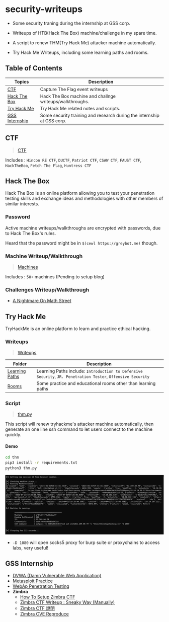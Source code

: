 # security-writeups

- Some security traning during the internship at GSS corp.

- Writeups of HTB(Hack The Box) machine/challenge in my spare time.

- A script to renew THM(Try Hack Me) attacker machine automatically.

- Try Hack Me Writeups, including some learning paths and rooms.

## Table of Contents

| Topics                            | Description                                               |
| --------------------------------- | --------------------------------------------------------- |
| [CTF](#ctf)                       | Capture The Flag event writeups                           |
| [Hack The Box](#hack-the-box)     | Hack The Box machine and challnge writeups/walkthroughs.  |
| [Try Hack Me](#try-hack-me)       | Try Hack Me related notes and scripts.                    |
| [GSS Internship](#gss-internship) | Some security training and research during the internship at GSS corp. |

## CTF

> [CTF](./ctf)

Includes : `Hincon RE CTF`, `DUCTF`, `Patriot CTF`, `CSAW CTF`, `FAUST CTF`, `HackTheBoo`, `Fetch The Flag`, `Huntress CTF`


## Hack The Box

Hack The Box is an online platform allowing you to test your penetration testing skills and exchange ideas and methodologies with other members of similar interests.

### Password

Active machine writeups/walkthroughs are encrypted with passwords, due to Hack The Box's rules.

Heard that the password might be in `$(cewl https://greybot.me)` though.

### Machine Writeup/Walkthrough

> [Machines](./htb/Machines)

Includes : `50+` machines (Pending to setup blog)

### Challenges Writeup/Walkthrough

- [A Nightmare On Math Street](./htb/Challenges/A-Nightmare-On-Math-Street.pdf)

## Try Hack Me

TryHackMe is an online platform to learn and practice ethical hacking.

### Writeups

> [Writeups](./thm/writeups)

| Folder                                             | Description                                                                                                  |
| -------------------------------------------------- | ------------------------------------------------------------------------------------------------------------ |
| [Learning Paths](./thm/writeups/Learning%20Paths/) | Learning Paths include: `Introduction to Defensive Security`, `JR. Penetration Tester`, `Offensive Security` |
| [Rooms](./thm/writeups/Rooms)                      | Some practice and educational rooms other than learning paths                                                |

### Script

> [thm.py](./thm/machine-auto-renew/thm.py)

This script will renew tryhackme's attacker machine automatically, then generate an one line ssh command to let users connect to the machine quickly.

#### Demo

```bash
cd thm
pip3 install -r requirements.txt
python3 thm.py
```

![THM Script](./img/thm_script.png)

- `-D 1080` will open socks5 proxy for burp suite or proxychains to access labs, very useful!

## GSS Internship

- [DVWA (Damn Vulnerable Web Application)](./gss/DVWA.md)
- [Metasploit Practice](./gss/metasploit.md)
- [WebAp Penetration Testing](./gss/WebAp-PT.md)
- **Zimbra**
  - [How To Setup Zimbra CTF](https://medium.com/@opabravo/frist-time-deploying-a-ctf-challenge-c13871d45970)
  - [Zimbra CTF Writeup : Sneaky Way (Manually)](https://medium.com/@opabravo/zimbra-ctf-writeup-manually-6afe91be52a0)
  - [Zimbra CTF 說明](./gss/Zimbra-CTF-Intro.pdf)
  - [Zimbra CVE Reproduce](./gss/Zimbra.pdf)
